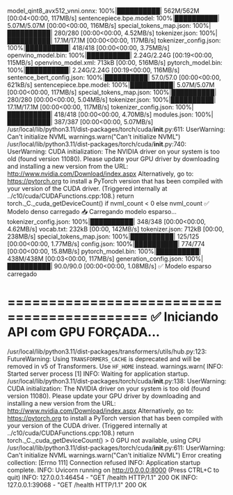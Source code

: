 model_qint8_avx512_vnni.onnx: 100%|██████████| 562M/562M [00:04<00:00, 117MB/s] 
sentencepiece.bpe.model: 100%|██████████| 5.07M/5.07M [00:00<00:00, 116MB/s]
special_tokens_map.json: 100%|██████████| 280/280 [00:00<00:00, 4.52MB/s]
tokenizer.json: 100%|██████████| 17.1M/17.1M [00:00<00:00, 117MB/s]
tokenizer_config.json: 100%|██████████| 418/418 [00:00<00:00, 3.75MB/s]
openvino_model.bin: 100%|██████████| 2.24G/2.24G [00:19<00:00, 115MB/s] 
openvino_model.xml: 713kB [00:00, 516MB/s]
pytorch_model.bin: 100%|██████████| 2.24G/2.24G [00:19<00:00, 116MB/s] 
sentence_bert_config.json: 100%|██████████| 57.0/57.0 [00:00<00:00, 621kB/s]
sentencepiece.bpe.model: 100%|██████████| 5.07M/5.07M [00:00<00:00, 117MB/s]
special_tokens_map.json: 100%|██████████| 280/280 [00:00<00:00, 5.04MB/s]
tokenizer.json: 100%|██████████| 17.1M/17.1M [00:00<00:00, 117MB/s]
tokenizer_config.json: 100%|██████████| 418/418 [00:00<00:00, 4.70MB/s]
modules.json: 100%|██████████| 387/387 [00:00<00:00, 5.07MB/s]
/usr/local/lib/python3.11/dist-packages/torch/cuda/__init__.py:611: UserWarning: Can't initialize NVML
  warnings.warn("Can't initialize NVML")
/usr/local/lib/python3.11/dist-packages/torch/cuda/__init__.py:740: UserWarning: CUDA initialization: The NVIDIA driver on your system is too old (found version 11080). Please update your GPU driver by downloading and installing a new version from the URL: http://www.nvidia.com/Download/index.aspx Alternatively, go to: https://pytorch.org to install a PyTorch version that has been compiled with your version of the CUDA driver. (Triggered internally at ../c10/cuda/CUDAFunctions.cpp:108.)
  return torch._C._cuda_getDeviceCount() if nvml_count < 0 else nvml_count
✅ Modelo denso carregado
📥 Carregando modelo esparso...
tokenizer_config.json: 100%|██████████| 348/348 [00:00<00:00, 4.62MB/s]
vocab.txt: 232kB [00:00, 142MB/s]
tokenizer.json: 712kB [00:00, 238MB/s]
special_tokens_map.json: 100%|██████████| 125/125 [00:00<00:00, 1.77MB/s]
config.json: 100%|██████████| 774/774 [00:00<00:00, 15.8MB/s]
pytorch_model.bin: 100%|██████████| 438M/438M [00:03<00:00, 117MB/s] 
generation_config.json: 100%|██████████| 90.0/90.0 [00:00<00:00, 1.08MB/s]
✅ Modelo esparso carregado

===========================================
✅ Iniciando API com GPU FORÇADA...
===========================================
/usr/local/lib/python3.11/dist-packages/transformers/utils/hub.py:123: FutureWarning: Using `TRANSFORMERS_CACHE` is deprecated and will be removed in v5 of Transformers. Use `HF_HOME` instead.
  warnings.warn(
INFO:     Started server process [1]
INFO:     Waiting for application startup.
/usr/local/lib/python3.11/dist-packages/torch/cuda/__init__.py:138: UserWarning: CUDA initialization: The NVIDIA driver on your system is too old (found version 11080). Please update your GPU driver by downloading and installing a new version from the URL: http://www.nvidia.com/Download/index.aspx Alternatively, go to: https://pytorch.org to install a PyTorch version that has been compiled with your version of the CUDA driver. (Triggered internally at ../c10/cuda/CUDAFunctions.cpp:108.)
  return torch._C._cuda_getDeviceCount() > 0
GPU not available, using CPU
/usr/local/lib/python3.11/dist-packages/torch/cuda/__init__.py:611: UserWarning: Can't initialize NVML
  warnings.warn("Can't initialize NVML")
Error creating collection: [Errno 111] Connection refused
INFO:     Application startup complete.
INFO:     Uvicorn running on http://0.0.0.0:8000 (Press CTRL+C to quit)
INFO:     127.0.0.1:46454 - "GET /health HTTP/1.1" 200 OK
INFO:     127.0.0.1:39068 - "GET /health HTTP/1.1" 200 OK


